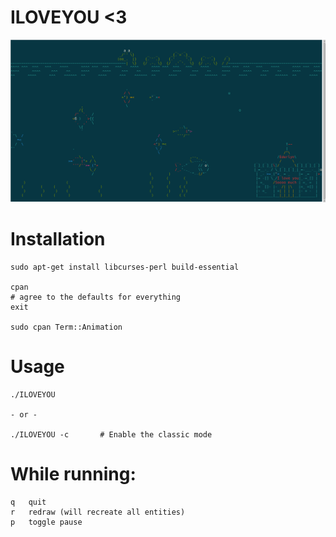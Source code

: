 # ILOVEYOU <3

![Screenshot](screenshot.png)

# Installation

	sudo apt-get install libcurses-perl build-essential

	cpan
	# agree to the defaults for everything
	exit

	sudo cpan Term::Animation

# Usage

	./ILOVEYOU

	- or -

	./ILOVEYOU -c		# Enable the classic mode

# While running:

	q	quit
	r	redraw (will recreate all entities)
	p	toggle pause
